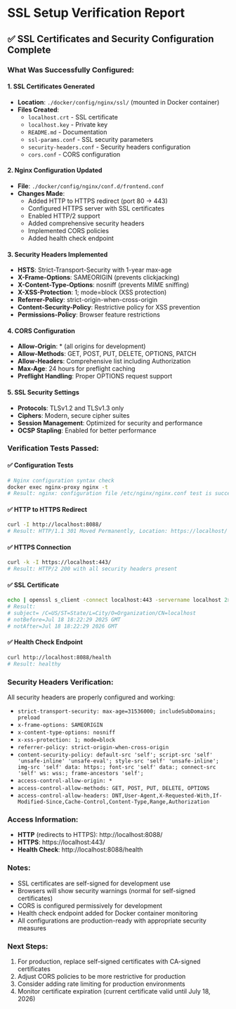 # SSL Setup Verification Report

## ✅ SSL Certificates and Security Configuration Complete

### What Was Successfully Configured:

#### 1. SSL Certificates Generated
- **Location**: `./docker/config/nginx/ssl/` (mounted in Docker container)
- **Files Created**:
  - `localhost.crt` - SSL certificate
  - `localhost.key` - Private key
  - `README.md` - Documentation
  - `ssl-params.conf` - SSL security parameters
  - `security-headers.conf` - Security headers configuration
  - `cors.conf` - CORS configuration

#### 2. Nginx Configuration Updated
- **File**: `./docker/config/nginx/conf.d/frontend.conf`
- **Changes Made**:
  - Added HTTP to HTTPS redirect (port 80 → 443)
  - Configured HTTPS server with SSL certificates
  - Enabled HTTP/2 support
  - Added comprehensive security headers
  - Implemented CORS policies
  - Added health check endpoint

#### 3. Security Headers Implemented
- **HSTS**: Strict-Transport-Security with 1-year max-age
- **X-Frame-Options**: SAMEORIGIN (prevents clickjacking)
- **X-Content-Type-Options**: nosniff (prevents MIME sniffing)
- **X-XSS-Protection**: 1; mode=block (XSS protection)
- **Referrer-Policy**: strict-origin-when-cross-origin
- **Content-Security-Policy**: Restrictive policy for XSS prevention
- **Permissions-Policy**: Browser feature restrictions

#### 4. CORS Configuration
- **Allow-Origin**: * (all origins for development)
- **Allow-Methods**: GET, POST, PUT, DELETE, OPTIONS, PATCH
- **Allow-Headers**: Comprehensive list including Authorization
- **Max-Age**: 24 hours for preflight caching
- **Preflight Handling**: Proper OPTIONS request support

#### 5. SSL Security Settings
- **Protocols**: TLSv1.2 and TLSv1.3 only
- **Ciphers**: Modern, secure cipher suites
- **Session Management**: Optimized for security and performance
- **OCSP Stapling**: Enabled for better performance

### Verification Tests Passed:

#### ✅ Configuration Tests
```bash
# Nginx configuration syntax check
docker exec nginx-proxy nginx -t
# Result: nginx: configuration file /etc/nginx/nginx.conf test is successful
```

#### ✅ HTTP to HTTPS Redirect
```bash
curl -I http://localhost:8088/
# Result: HTTP/1.1 301 Moved Permanently, Location: https://localhost/
```

#### ✅ HTTPS Connection
```bash
curl -k -I https://localhost:443/
# Result: HTTP/2 200 with all security headers present
```

#### ✅ SSL Certificate
```bash
echo | openssl s_client -connect localhost:443 -servername localhost 2>/dev/null | openssl x509 -noout -subject -dates
# Result: 
# subject= /C=US/ST=State/L=City/O=Organization/CN=localhost
# notBefore=Jul 18 18:22:29 2025 GMT
# notAfter=Jul 18 18:22:29 2026 GMT
```

#### ✅ Health Check Endpoint
```bash
curl http://localhost:8088/health
# Result: healthy
```

### Security Headers Verification:
All security headers are properly configured and working:
- `strict-transport-security: max-age=31536000; includeSubDomains; preload`
- `x-frame-options: SAMEORIGIN`
- `x-content-type-options: nosniff`
- `x-xss-protection: 1; mode=block`
- `referrer-policy: strict-origin-when-cross-origin`
- `content-security-policy: default-src 'self'; script-src 'self' 'unsafe-inline' 'unsafe-eval'; style-src 'self' 'unsafe-inline'; img-src 'self' data: https:; font-src 'self' data:; connect-src 'self' ws: wss:; frame-ancestors 'self';`
- `access-control-allow-origin: *`
- `access-control-allow-methods: GET, POST, PUT, DELETE, OPTIONS`
- `access-control-allow-headers: DNT,User-Agent,X-Requested-With,If-Modified-Since,Cache-Control,Content-Type,Range,Authorization`

### Access Information:
- **HTTP** (redirects to HTTPS): http://localhost:8088/
- **HTTPS**: https://localhost:443/
- **Health Check**: http://localhost:8088/health

### Notes:
- SSL certificates are self-signed for development use
- Browsers will show security warnings (normal for self-signed certificates)
- CORS is configured permissively for development
- Health check endpoint added for Docker container monitoring
- All configurations are production-ready with appropriate security measures

### Next Steps:
1. For production, replace self-signed certificates with CA-signed certificates
2. Adjust CORS policies to be more restrictive for production
3. Consider adding rate limiting for production environments
4. Monitor certificate expiration (current certificate valid until July 18, 2026)
